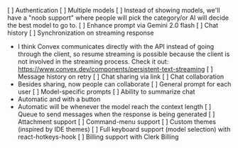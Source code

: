 [ ] Authentication
[ ] Multiple models
[ ] Instead of showing models, we'll have a "noob support" where people will
pick the category/or AI will decide the best model to go to.
[ ] Enhance prompt via Gemini 2.0 flash
[ ] Chat history
[ ] Synchronization on streaming response
  - I think Convex communicates directly with the API instead of going 
  through the client, so resume streaming is possible because the client is not
  involved in the streaming process.
  Check it out: https://www.convex.dev/components/persistent-text-streaming
[ ] Message history on retry
[ ] Chat sharing via link
[ ] Chat collaboration
  - Besides sharing, now people can collaborate
[ ] General prompt for each user
[ ] Model-specific prompts
[ ] Ability to summarize chat
  - Automatic and with a button
  - Automatic will be whenever the model reach the context length
[ ] Queue to send messages when the response is being generated
[ ] Attachment support
[ ] Command-menu support
[ ] Custom themes (inspired by IDE themes)
[ ] Full keyboard support (model selection) with react-hotkeys-hook
[ ] Billing support with Clerk Billing